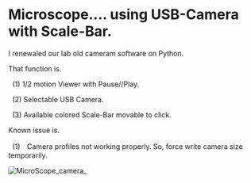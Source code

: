 # Microscope.... using USB-Camera  with Scale-Bar.
I renewaled our lab old cameram software on Python. <p>
That function is.<p>
&nbsp;&nbsp;(1) 1/2 motion Viewer with Pause//Play.<p>
&nbsp;&nbsp;(2) Selectable USB Camera.<p>
&nbsp;&nbsp;(3) Available colored Scale-Bar movable to click.<p>
<p>
Known issue is.<p>
&nbsp;&nbsp;(1)　Camera profiles not working properly.  So, force write  camera size temporarily.<p>
<p>

![MicroScope_camera_](https://user-images.githubusercontent.com/131073488/232638774-941036c1-b2d0-416e-9a37-8034ef27601f.jpg)
